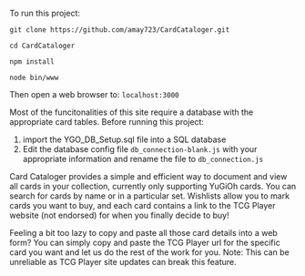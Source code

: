 To run this project:

`git clone https://github.com/amay723/CardCataloger.git`

`cd CardCataloger`

`npm install`

`node bin/www`

Then open a web browser to: `localhost:3000`


Most of the funcitonalities of this site require a database with the appropriate card tables. Before running this project: 
1. import the YGO_DB_Setup.sql file into a SQL database
2. Edit the database config file `db_connection-blank.js` with your appropriate information and rename the file to `db_connection.js`

Card Cataloger provides a simple and efficient way to document and view all cards in your collection, currently only supporting YuGiOh cards. You can search for cards by name or in a particular set. Wishlists allow you to mark cards you want to buy, and each card contains a link to the TCG Player website (not endorsed) for when you finally decide to buy!

Feeling a bit too lazy to copy and paste all those card details into a web form? You can simply copy and paste the TCG Player url for the specific card you want and let us do the rest of the work for you. Note: This can be unreliable as TCG Player site updates can break this feature. 
